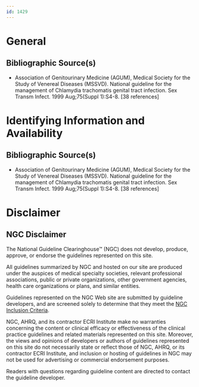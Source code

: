 ```yaml
---
id: 1429
---
```


# General

## Bibliographic Source(s)

- Association of Genitourinary Medicine (AGUM), Medical Society for the Study of Venereal Diseases (MSSVD). National guideline for the management of Chlamydia trachomatis genital tract infection. Sex Transm Infect. 1999 Aug;75(Suppl 1):S4-8. [38 references]

# Identifying Information and Availability

## Bibliographic Source(s)

- Association of Genitourinary Medicine (AGUM), Medical Society for the Study of Venereal Diseases (MSSVD). National guideline for the management of Chlamydia trachomatis genital tract infection. Sex Transm Infect. 1999 Aug;75(Suppl 1):S4-8. [38 references]

# Disclaimer

## NGC Disclaimer

The National Guideline Clearinghouse™ (NGC) does not develop, produce, approve, or endorse the guidelines represented on this site.

All guidelines summarized by NGC and hosted on our site are produced under the auspices of medical specialty societies, relevant professional associations, public or private organizations, other government agencies, health care organizations or plans, and similar entities.

Guidelines represented on the NGC Web site are submitted by guideline developers, and are screened solely to determine that they meet the [NGC Inclusion Criteria](/help-and-about/summaries/inclusion-criteria).

NGC, AHRQ, and its contractor ECRI Institute make no warranties concerning the content or clinical efficacy or effectiveness of the clinical practice guidelines and related materials represented on this site. Moreover, the views and opinions of developers or authors of guidelines represented on this site do not necessarily state or reflect those of NGC, AHRQ, or its contractor ECRI Institute, and inclusion or hosting of guidelines in NGC may not be used for advertising or commercial endorsement purposes.

Readers with questions regarding guideline content are directed to contact the guideline developer.

